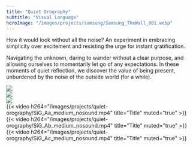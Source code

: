 ```yaml
---
title: "Quiet Orography"
subtitle: "Visual Language"
heroImage: "/images/projects/samsung/Samsung_TheWall_001.webp"
---
```



<div id="contentContainer">
    <div id="content">
        <p>How it would look without all the noise? An experiment in embracing simplicity over excitement and resisting the urge for instant gratification.</p>
        <p>Navigating the unknown, daring to wander without a clear purpose, and allowing ourselves to momentarily let go of any expectations. In these moments of quiet reflection, we discover the value of being present, unburdened by the noise of the outside world (for a while).</p>
    </div>
</div>



<div class="grid-layout">


<div class="column column-2 empty"></div>
<div class="column column-8    ">
    <img src="/images/projects/quiet-orography/Quiet-orography_SiG_Cb.webp">
</div>
<div class="column column-2 empty"></div>



<div class="column column-2 empty"></div>
<div class="column column-8    ">
    <img src="/images/projects/quiet-orography/Quiet-orography_SiG_Ca-1.webp">
</div>
<div class="column column-2 empty"></div>



<div class="column column-2 empty"></div>
<div class="column column-8    ">
    <img src="/images/projects/quiet-orography/Quiet-orography_SiG_Cc.webp">
</div>
<div class="column column-2 empty"></div>



<div class="column column-4">
{{< video h264="/images/projects/quiet-orography/SiG_Aa_medium_nosound.mp4" title="Title" muted="true" >}}
</div>
<div class="column column-4">
{{< video h264="/images/projects/quiet-orography/SiG_Ab_medium_nosound.mp4" title="Title" muted="true" >}}
</div>
<div class="column column-4">
{{< video h264="/images/projects/quiet-orography/SiG_Ac_medium_nosound.mp4" title="Title" muted="true" >}}
</div>




</div>